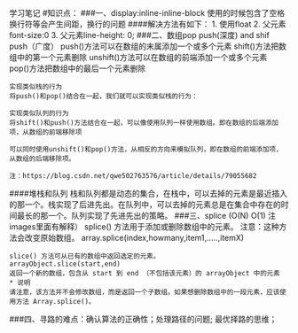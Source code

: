 学习笔记
#知识点：
###一、display:inline-inline-block 使用的时候包含了空格换行符等会产生间距，换行的问题
####解决方法有如下：
	1. 使用float
	2. 父元素font-size:0
	3. 父元素line-height: 0;
###二、数组pop push(深度) and shif push（广度）
	push()方法可以在数组的末属添加一个或多个元素
	shift()方法把数组中的第一个元素删除
	unshift()方法可以在数组的前端添加一个或多个元素
	pop()方法把数组中的最后一个元素删除
	
	实现类似栈的行为
	将push()和pop()结合在一起，我们就可以实现类似栈的行为：

	实现类似队列的行为
	将shift()和push()方法结合在一起，可以像使用队列一样使用数组。即在数组的后端添加项，从数组的前端移除项

	可以同时使用unshift()和pop()方法，从相反的方向来模拟队列，即在数组的前端添加项，从数组的后端移除项。

	注：https://blog.csdn.net/qwe502763576/article/details/79055682
####堆栈和队列
	栈和队列都是动态的集合，在栈中，可以去掉的元素是最近插入的那一个。栈实现了后进先出。在队列中，可以去掉的元素总是在集合中存在的时间最长的那一个。队列实现了先进先出的策略。
###三、splice (O(N) O(1) 注images里面有解释）
	splice() 方法用于添加或删除数组中的元素。
	注意：这种方法会改变原始数组。
	array.splice(index,howmany,item1,.....,itemX)

	slice() 方法可从已有的数组中返回选定的元素。
	arrayObject.slice(start,end)
	返回一个新的数组，包含从 start 到 end （不包括该元素）的 arrayObject 中的元素
	* 说明
	请注意，该方法并不会修改数组，而是返回一个子数组。如果想删除数组中的一段元素，应该使用方法 Array.splice()。
###四、寻路的难点：确认算法的正确性；处理路径的问题; 最优择路的思维；